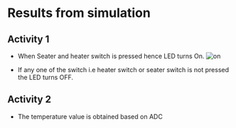 #  Results from simulation
## Activity 1
- When Seater and heater switch is pressed hence LED turns On. 
![on](https://github.com/Shwetha-H/Stepin-Embedded_C/blob/1a88897949f72365e59d367732693979cf271870/Images/LED_ON.png)

- If any one of the switch i.e heater switch or seater switch is not pressed the LED turns  OFF. 

## Activity 2
- The temperature value is obtained based on ADC

